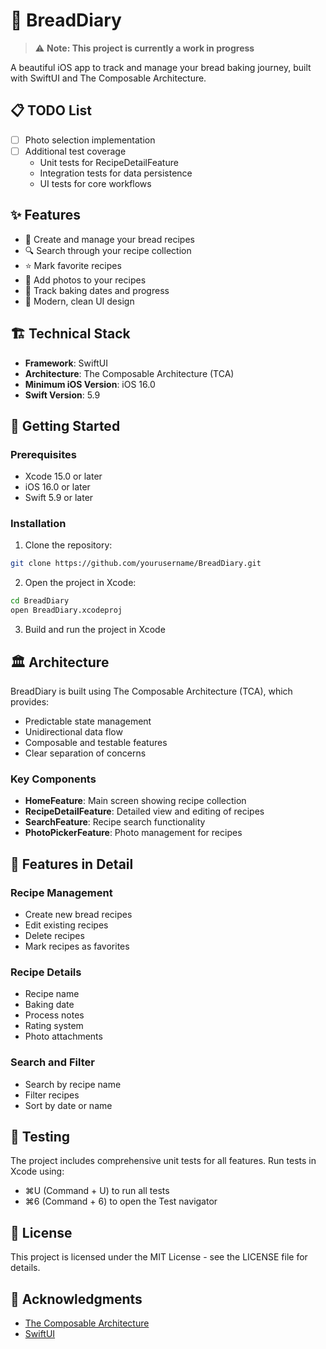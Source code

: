 # 🍞 BreadDiary

> ⚠️ **Note: This project is currently a work in progress**

A beautiful iOS app to track and manage your bread baking journey, built with SwiftUI and The Composable Architecture.

## 📋 TODO List

- [ ] Photo selection implementation
- [ ] Additional test coverage
  - Unit tests for RecipeDetailFeature
  - Integration tests for data persistence
  - UI tests for core workflows

## ✨ Features

- 📝 Create and manage your bread recipes
- 🔍 Search through your recipe collection
- ⭐️ Mark favorite recipes
- 📸 Add photos to your recipes
- 📅 Track baking dates and progress
- 🎨 Modern, clean UI design

## 🏗 Technical Stack

- **Framework**: SwiftUI
- **Architecture**: The Composable Architecture (TCA)
- **Minimum iOS Version**: iOS 16.0
- **Swift Version**: 5.9

## 🚀 Getting Started

### Prerequisites

- Xcode 15.0 or later
- iOS 16.0 or later
- Swift 5.9 or later

### Installation

1. Clone the repository:
```bash
git clone https://github.com/yourusername/BreadDiary.git
```

2. Open the project in Xcode:
```bash
cd BreadDiary
open BreadDiary.xcodeproj
```

3. Build and run the project in Xcode

## 🏛 Architecture

BreadDiary is built using The Composable Architecture (TCA), which provides:

- Predictable state management
- Unidirectional data flow
- Composable and testable features
- Clear separation of concerns

### Key Components

- **HomeFeature**: Main screen showing recipe collection
- **RecipeDetailFeature**: Detailed view and editing of recipes
- **SearchFeature**: Recipe search functionality
- **PhotoPickerFeature**: Photo management for recipes

## 📱 Features in Detail

### Recipe Management
- Create new bread recipes
- Edit existing recipes
- Delete recipes
- Mark recipes as favorites

### Recipe Details
- Recipe name
- Baking date
- Process notes
- Rating system
- Photo attachments

### Search and Filter
- Search by recipe name
- Filter recipes
- Sort by date or name

## 🧪 Testing

The project includes comprehensive unit tests for all features. Run tests in Xcode using:
- ⌘U (Command + U) to run all tests
- ⌘6 (Command + 6) to open the Test navigator

## 📄 License

This project is licensed under the MIT License - see the LICENSE file for details.

## 🙏 Acknowledgments

- [The Composable Architecture](https://github.com/pointfreeco/swift-composable-architecture)
- [SwiftUI](https://developer.apple.com/xcode/swiftui/)

